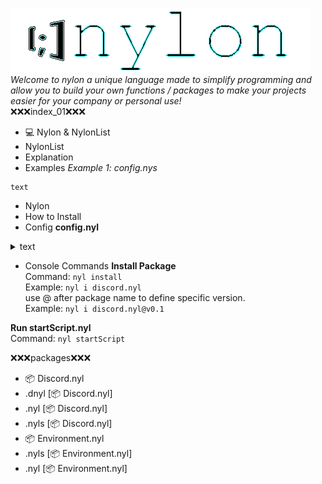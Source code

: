 [![image](../4634634643.png)](https://koomball.github.io/Nylon.io/) <br>
*Welcome to nylon a unique language made to simplify programming and allow you to build your own functions / packages to make your projects easier for your company or personal use!*
 <br>
❌❌❌index_01❌❌❌
- 💻 Nylon & NylonList
 - NylonList
  - Explanation
  - Examples
*Example 1: config.nys*
```
text
```
 - Nylon
  - How to Install
  - Config
**config.nyl**
<details> <summary> text </summary>
  
```
text
```

</details>

  - Console Commands
**Install Package** <br>
Command: `nyl install` <br>
Example: `nyl i discord.nyl` <br>
use @ after package name to define specific version. <br>
Example: `nyl i discord.nyl@v0.1` <br>

**Run startScript.nyl** <br>
Command: `nyl startScript`



❌❌❌packages❌❌❌
- 📦 Discord.nyl
 - .dnyl [📦 Discord.nyl]
 - .nyl [📦 Discord.nyl]
 - .nyls [📦 Discord.nyl]
- 📦 Environment.nyl
 - .nyls [📦 Environment.nyl]
 - .nyl [📦 Environment.nyl]


